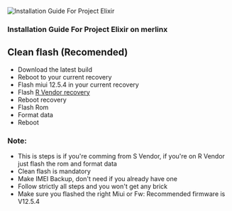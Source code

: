![Installation Guide For Project Elixir](https://i.imgur.com/3UmK6nS.png "Installation")

### Installation Guide For Project Elixir on merlinx

## Clean flash (Recomended)

- Download the latest build
- Reboot to your current recovery
- Flash miui 12.5.4 in your current recovery
- Flash [R Vendor recovery](https://t.me/surprizerbuilds/108)
- Reboot recovery
- Flash Rom
- Format data
- Reboot

### Note:

- This is steps is if you're comming from S Vendor, if you're on R Vendor just flash the rom and format data
- Clean flash is mandatory
- Make IMEI Backup, don't need if you already have one
- Follow strictly all steps and you won't get any brick
- Make sure you flashed the right Miui or Fw: Recommended firmware is V12.5.4
